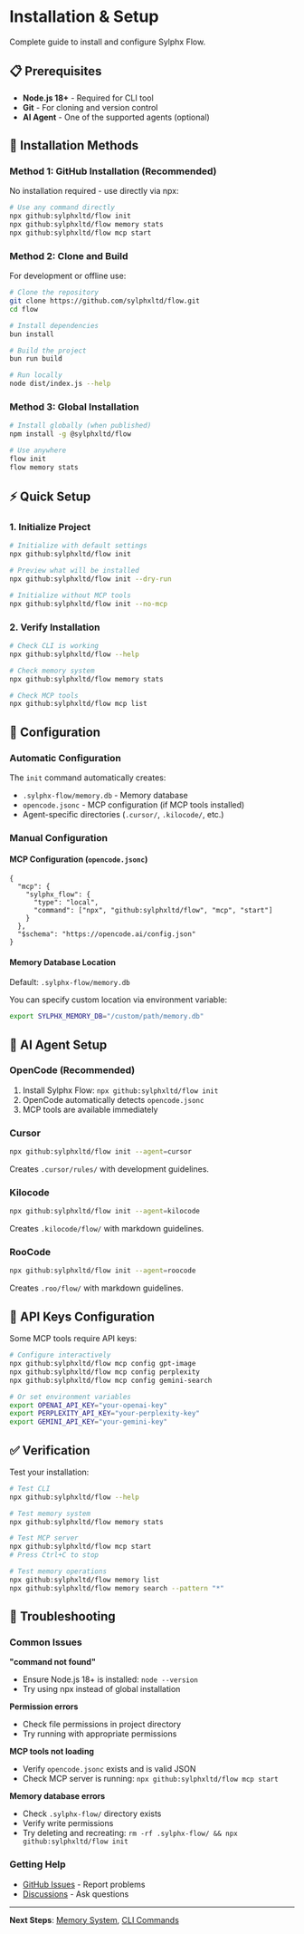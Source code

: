 # Installation & Setup

Complete guide to install and configure Sylphx Flow.

## 📋 Prerequisites

- **Node.js 18+** - Required for CLI tool
- **Git** - For cloning and version control
- **AI Agent** - One of the supported agents (optional)

## 🚀 Installation Methods

### Method 1: GitHub Installation (Recommended)

No installation required - use directly via npx:

```bash
# Use any command directly
npx github:sylphxltd/flow init
npx github:sylphxltd/flow memory stats
npx github:sylphxltd/flow mcp start
```

### Method 2: Clone and Build

For development or offline use:

```bash
# Clone the repository
git clone https://github.com/sylphxltd/flow.git
cd flow

# Install dependencies
bun install

# Build the project
bun run build

# Run locally
node dist/index.js --help
```

### Method 3: Global Installation

```bash
# Install globally (when published)
npm install -g @sylphxltd/flow

# Use anywhere
flow init
flow memory stats
```

## ⚡ Quick Setup

### 1. Initialize Project

```bash
# Initialize with default settings
npx github:sylphxltd/flow init

# Preview what will be installed
npx github:sylphxltd/flow init --dry-run

# Initialize without MCP tools
npx github:sylphxltd/flow init --no-mcp
```

### 2. Verify Installation

```bash
# Check CLI is working
npx github:sylphxltd/flow --help

# Check memory system
npx github:sylphxltd/flow memory stats

# Check MCP tools
npx github:sylphxltd/flow mcp list
```

## 🔧 Configuration

### Automatic Configuration

The `init` command automatically creates:

- `.sylphx-flow/memory.db` - Memory database
- `opencode.jsonc` - MCP configuration (if MCP tools installed)
- Agent-specific directories (`.cursor/`, `.kilocode/`, etc.)

### Manual Configuration

#### MCP Configuration (`opencode.jsonc`)

```jsonc
{
  "mcp": {
    "sylphx_flow": {
      "type": "local",
      "command": ["npx", "github:sylphxltd/flow", "mcp", "start"]
    }
  },
  "$schema": "https://opencode.ai/config.json"
}
```

#### Memory Database Location

Default: `.sylphx-flow/memory.db`

You can specify custom location via environment variable:

```bash
export SYLPHX_MEMORY_DB="/custom/path/memory.db"
```

## 🤖 AI Agent Setup

### OpenCode (Recommended)

1. Install Sylphx Flow: `npx github:sylphxltd/flow init`
2. OpenCode automatically detects `opencode.jsonc`
3. MCP tools are available immediately

### Cursor

```bash
npx github:sylphxltd/flow init --agent=cursor
```

Creates `.cursor/rules/` with development guidelines.

### Kilocode

```bash
npx github:sylphxltd/flow init --agent=kilocode
```

Creates `.kilocode/flow/` with markdown guidelines.

### RooCode

```bash
npx github:sylphxltd/flow init --agent=roocode
```

Creates `.roo/flow/` with markdown guidelines.

## 🔑 API Keys Configuration

Some MCP tools require API keys:

```bash
# Configure interactively
npx github:sylphxltd/flow mcp config gpt-image
npx github:sylphxltd/flow mcp config perplexity
npx github:sylphxltd/flow mcp config gemini-search

# Or set environment variables
export OPENAI_API_KEY="your-openai-key"
export PERPLEXITY_API_KEY="your-perplexity-key"
export GEMINI_API_KEY="your-gemini-key"
```

## ✅ Verification

Test your installation:

```bash
# Test CLI
npx github:sylphxltd/flow --help

# Test memory system
npx github:sylphxltd/flow memory stats

# Test MCP server
npx github:sylphxltd/flow mcp start
# Press Ctrl+C to stop

# Test memory operations
npx github:sylphxltd/flow memory list
npx github:sylphxltd/flow memory search --pattern "*"
```

## 🐛 Troubleshooting

### Common Issues

**"command not found"**
- Ensure Node.js 18+ is installed: `node --version`
- Try using npx instead of global installation

**Permission errors**
- Check file permissions in project directory
- Try running with appropriate permissions

**MCP tools not loading**
- Verify `opencode.jsonc` exists and is valid JSON
- Check MCP server is running: `npx github:sylphxltd/flow mcp start`

**Memory database errors**
- Check `.sylphx-flow/` directory exists
- Verify write permissions
- Try deleting and recreating: `rm -rf .sylphx-flow/ && npx github:sylphxltd/flow init`

### Getting Help

- [GitHub Issues](https://github.com/sylphxltd/flow/issues) - Report problems
- [Discussions](https://github.com/sylphxltd/flow/discussions) - Ask questions

---

**Next Steps**: [Memory System](Memory-System), [CLI Commands](CLI-Commands)